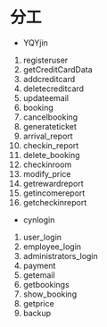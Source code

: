 # 分工
- YQYjin
1. registeruser
2. getCreditCardData
3. addcreditcard
4. deletecreditcard
5. updateemail
6. booking
7. cancelbooking
8. generateticket
9. arrival_report
10. checkin_report
11. delete_booking
12. checkinroom
13. modify_price
14. getrewardreport
15. getincomereport
16. getcheckinreport
- cynlogin
1. user_login
2. employee_login
3. administrators_login
4. payment
5. getemail
6. getbookings
7. show_booking
8. getprice
9. backup
